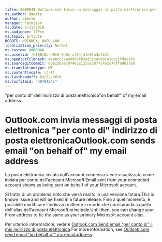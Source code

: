 ```yaml
---
title: 8000048 Outlook.com Invia un messaggio di posta elettronica per conto dell'indirizzo di posta elettronica
ms.author: daeite
author: daeite
manager: jackiesm
ms.date: 5/31/2018
ms.audience: ITPro
ms.topic: article
ROBOTS: NOINDEX, NOFOLLOW
localization_priority: Normal
ms.custom: 8000048
ms.assetid: fe180c8c-d9e5-4a8c-af54-3fe8fa4a4331
ms.openlocfilehash: 44e8cc3aaedb07fb3ed315a5d9c81ca21fda9105
ms.sourcegitcommit: 03a156a9c9740521155a30775492c7dff0982588
ms.translationtype: MT
ms.contentlocale: it-IT
ms.lasthandoff: 03/22/2019
ms.locfileid: "30784241"
---
```

<span data-ttu-id="919c4-102">"per conto di" dell'indirizzo di posta elettronica</span><span class="sxs-lookup"><span data-stu-id="919c4-102">"on behalf" of my email address</span></span>

# <a name="outlookcom-sends-email-on-behalf-of-my-email-address"></a><span data-ttu-id="919c4-103">Outlook.com invia messaggi di posta elettronica "per conto di" indirizzo di posta elettronica</span><span class="sxs-lookup"><span data-stu-id="919c4-103">Outlook.com sends email "on behalf of" my email address</span></span>

<span data-ttu-id="919c4-104">La posta elettronica inviata dall'account connesso viene visualizzata come inviata per conto dell'account Microsoft.</span><span class="sxs-lookup"><span data-stu-id="919c4-104">Email sent from your connected account shows as being sent on behalf of your Microsoft account.</span></span>
  
<span data-ttu-id="919c4-105">Si tratta di un problema noto che verrà risolto in una versione futura.</span><span class="sxs-lookup"><span data-stu-id="919c4-105">This is known issue and will be fixed in a future release.</span></span> <span data-ttu-id="919c4-106">Fino a quel momento, è possibile modificare l'indirizzo mittente in modo che corrisponda a quello dell'alias dell'account Microsoft principale.</span><span class="sxs-lookup"><span data-stu-id="919c4-106">Until then, you can change your From address to be the same as your primary Microsoft account alias.</span></span>
  
<span data-ttu-id="919c4-107">Per ulteriori informazioni, vedere [Outlook.com Send email "per conto di" il mio indirizzo di posta elettronica](https://go.microsoft.com/fwlink/p/?linkid=2001600&amp;clcid=0x409).</span><span class="sxs-lookup"><span data-stu-id="919c4-107">For more information, see [Outlook.com send email "on behalf of" my email address](https://go.microsoft.com/fwlink/p/?linkid=2001600&amp;clcid=0x409).</span></span>
  

